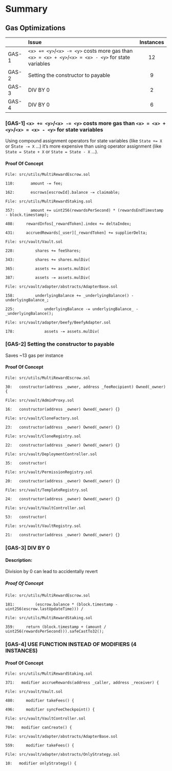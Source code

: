 # Summary

## Gas Optimizations

|       | Issue                                                                                                 | Instances |
| ----- | :---------------------------------------------------------------------------------------------------- | :-------: |
| GAS-1 | `<x> += <y>`/`<x> -= <y>` costs more gas than `<x> = <x> + <y>`/`<x> = <x> - <y>` for state variables |    12     |
| GAS-2 | Setting the constructor to payable                                                                    |     9     |
| GAS-3 | DIV BY 0                                                                                              |     2     |
| GAS-4 | DIV BY 0                                                                                              |     6     |

### [GAS-1] `<x> += <y>`/`<x> -= <y>` costs more gas than `<x> = <x> + <y>`/`<x> = <x> - <y>` for state variables

Using compound assignment operators for state variables (like `State += X` or S`tate -= X` …) it’s more expensive than using operator assignment (like `State = State + X` or `State = State - X` …).

#### **Proof Of Concept**

```solidity
File: src/utils/MultiRewardEscrow.sol

110:       amount -= fee;

162:       escrows[escrowId].balance -= claimable;

```

```solidity
File: src/utils/MultiRewardStaking.sol

357:       amount += uint256(rewardsPerSecond) * (rewardsEndTimestamp - block.timestamp);

408:     rewardInfos[_rewardToken].index += deltaIndex;

431:     accruedRewards[_user][_rewardToken] += supplierDelta;

```

```solidity
File: src/vault/Vault.sol

228:         shares += feeShares;

343:         shares += shares.mulDiv(

365:         assets += assets.mulDiv(

387:         assets -= assets.mulDiv(

```

```solidity
File: src/vault/adapter/abstracts/AdapterBase.sol

158:         underlyingBalance += _underlyingBalance() - underlyingBalance_;

225:             underlyingBalance -= underlyingBalance_ - _underlyingBalance();

```

```solidity
File: src/vault/adapter/beefy/BeefyAdapter.sol

178:             assets -= assets.mulDiv(

```

### [GAS-2] Setting the constructor to payable

Saves ~13 gas per instance

#### **Proof Of Concept**

```solidity
File: src/utils/MultiRewardEscrow.sol

30:   constructor(address _owner, address _feeRecipient) Owned(_owner) {

```

```solidity
File: src/vault/AdminProxy.sol

16:   constructor(address _owner) Owned(_owner) {}

```

```solidity
File: src/vault/CloneFactory.sol

23:   constructor(address _owner) Owned(_owner) {}

```

```solidity
File: src/vault/CloneRegistry.sol

22:   constructor(address _owner) Owned(_owner) {}

```

```solidity
File: src/vault/DeploymentController.sol

35:   constructor(

```

```solidity
File: src/vault/PermissionRegistry.sol

20:   constructor(address _owner) Owned(_owner) {}

```

```solidity
File: src/vault/TemplateRegistry.sol

24:   constructor(address _owner) Owned(_owner) {}

```

```solidity
File: src/vault/VaultController.sol

53:   constructor(

```

```solidity
File: src/vault/VaultRegistry.sol

21:   constructor(address _owner) Owned(_owner) {}

```

### [GAS-3] DIV BY 0

#### Description:

Division by 0 can lead to accidentally revert

##### **Proof Of Concept**

```solidity
File: src/utils/MultiRewardEscrow.sol

181:         (escrow.balance * (block.timestamp - uint256(escrow.lastUpdateTime))) /

```

```solidity
File: src/utils/MultiRewardStaking.sol

359:     return (block.timestamp + (amount / uint256(rewardsPerSecond))).safeCastTo32();

```

### [GAS-4] USE FUNCTION INSTEAD OF MODIFIERS (4 INSTANCES)

#### **Proof Of Concept**

```solidity
File: src/utils/MultiRewardStaking.sol

371:   modifier accrueRewards(address _caller, address _receiver) {

```

```solidity
File: src/vault/Vault.sol

480:     modifier takeFees() {

496:     modifier syncFeeCheckpoint() {

```

```solidity
File: src/vault/VaultController.sol

704:   modifier canCreate() {

```

```solidity
File: src/vault/adapter/abstracts/AdapterBase.sol

559:     modifier takeFees() {

```

```solidity
File: src/vault/adapter/abstracts/OnlyStrategy.sol

10:   modifier onlyStrategy() {

```